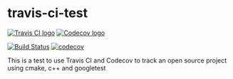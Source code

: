 # travis-ci-test
[![Travis CI logo](TravisCI.png)](https://travis-ci.org)
[![Codecov logo](Codecov.png)](https://www.codecov.io)

[![Build Status](https://travis-ci.com/DingXuefeng/travis-ci-test.svg?branch=master)](https://travis-ci.com/DingXuefeng/travis-ci-test)
[![codecov](https://codecov.io/gh/DingXuefeng/travis-ci-test/branch/master/graph/badge.svg)](https://codecov.io/gh/DingXuefeng/travis-ci-test)

This is a test to use Travis CI and Codecov to track an open source project using cmake, c++ and googletest
